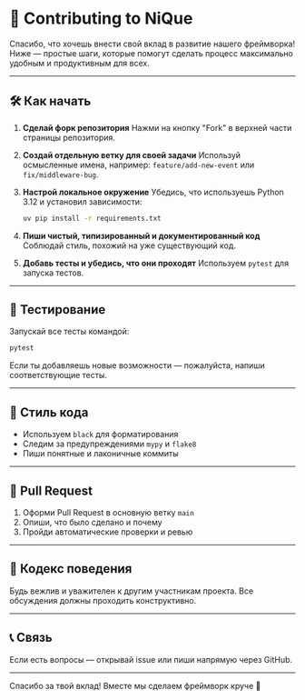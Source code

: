 # 🤝 Contributing to NiQue

Спасибо, что хочешь внести свой вклад в развитие нашего фреймворка!
Ниже — простые шаги, которые помогут сделать процесс максимально удобным и продуктивным для всех.

---

## 🛠 Как начать

1. **Сделай форк репозитория**
   Нажми на кнопку "Fork" в верхней части страницы репозитория.

2. **Создай отдельную ветку для своей задачи**
   Используй осмысленные имена, например:
   `feature/add-new-event` или `fix/middleware-bug`.

3. **Настрой локальное окружение**
   Убедись, что используешь Python 3.12 и установил зависимости:
   ```bash
   uv pip install -r requirements.txt
   ```

4. **Пиши чистый, типизированный и документированный код**
   Соблюдай стиль, похожий на уже существующий код.

5. **Добавь тесты и убедись, что они проходят**
   Используем `pytest` для запуска тестов.

---

## 🧪 Тестирование

Запускай все тесты командой:

```bash
pytest
```

Если ты добавляешь новые возможности — пожалуйста, напиши соответствующие тесты.

---

## 📝 Стиль кода

- Используем `black` для форматирования
- Следим за предупреждениями `mypy` и `flake8`
- Пиши понятные и лаконичные коммиты

---

## 🔄 Pull Request

1. Оформи Pull Request в основную ветку `main`
2. Опиши, что было сделано и почему
3. Пройди автоматические проверки и ревью

---

## 🤝 Кодекс поведения

Будь вежлив и уважителен к другим участникам проекта.
Все обсуждения должны проходить конструктивно.

---

## 📞 Связь

Если есть вопросы — открывай issue или пиши напрямую через GitHub.

---

Спасибо за твой вклад! Вместе мы сделаем фреймворк круче 💪
